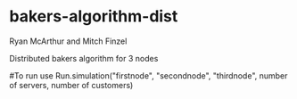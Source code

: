 # bakers-algorithm-dist
Ryan McArthur and Mitch Finzel


Distributed bakers algorithm for 3 nodes



#To run use Run.simulation("firstnode", "secondnode", "thirdnode", number of servers, number of customers)
